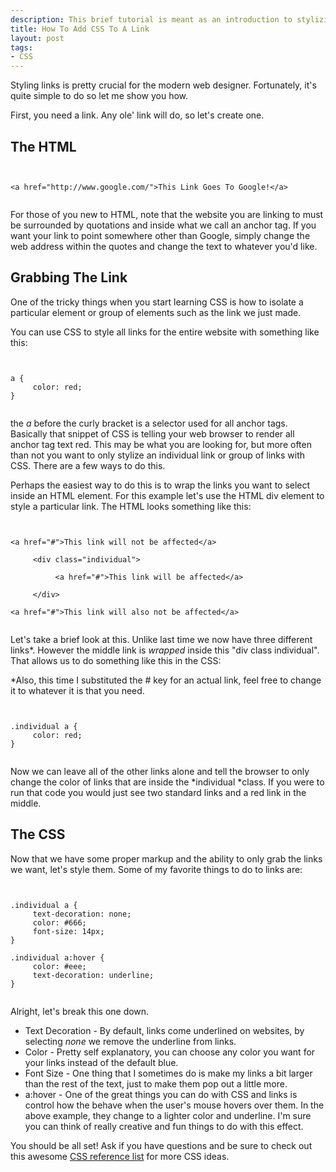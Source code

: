 ```yaml
--- 
description: This brief tutorial is meant as an introduction to stylizing HTML links using CSS. It will show you how to create and CSS a Link.
title: How To Add CSS To A Link
layout: post
tags: 
- CSS
---
```

Styling links is pretty crucial for the modern web designer. Fortunately, it's quite simple to do so let me show you how.

First, you need a link. Any ole' link will do, so let's create one.
## The HTML
<pre rel="HTML"><code lang="xhtml">

&lt;a href="http://www.google.com/">This Link Goes To Google!&lt;/a>

</code></pre>

For those of you new to HTML, note that the website you are linking to must be surrounded by quotations and inside what we call an anchor tag. If you want your link to point somewhere other than Google, simply change the web address within the quotes and change the text to whatever you'd like.
## Grabbing The Link
One of the tricky things when you start learning CSS is how to isolate a particular element or group of elements such as the link we just made.

You can use CSS to style all links for the entire website with something like this:

<pre rel="CSS"><code>

a {
     color: red;
}

</code></pre>

the *a* before the curly bracket is a selector used for all anchor tags. Basically that snippet of CSS is telling your web browser to render all anchor tag text red. This may be what you are looking for, but more often than not you want to only stylize an individual link or group of links with CSS. There are a few ways to do this.

Perhaps the easiest way to do this is to wrap the links you want to select inside an HTML element. For this example let's use the HTML div element to style a particular link. The HTML looks something like this:

<pre rel="HTML"><code lang="xhtml">

&lt;a href="#">This link will not be affected&lt;/a>

     &lt;div class="individual">

          &lt;a href="#">This link will be affected&lt;/a>

     &lt;/div><!--END .individual-->

&lt;a href="#">This link will also not be affected&lt;/a>

</code></pre>

Let's take a brief look at this. Unlike last time we now have three different links*. However the middle link is *wrapped* inside this "div class individual". That allows us to do something like this in the CSS:

*Also, this time I substituted the # key for an actual link, feel free to change it to whatever it is that you need.

<pre rel="CSS"><code>

.individual a {
     color: red;
}

</code></pre>

Now we can leave all of the other links alone and tell the browser to only change the color of links that are inside the *individual *class. If you were to run that code you would just see two standard links and a red link in the middle.
## The CSS
Now that we have some proper markup and the ability to only grab the links we want, let's style them. Some of my favorite things to do to links are:

<pre rel="CSS"><code>

.individual a {
     text-decoration: none;
     color: #666;
     font-size: 14px;
}

.individual a:hover {
     color: #eee;
     text-decoration: underline;
}

</code></pre>

Alright, let's break this one down.

+ Text Decoration - By default, links come underlined on websites, by selecting *none* we remove the underline from links.
+ Color - Pretty self explanatory, you can choose any color you want for your links instead of the default blue.
+ Font Size - One thing that I sometimes do is make my links a bit larger than the rest of the text, just to make them pop out a little more.
+ a:hover - One of the great things you can do with CSS and links is control how the behave when the user's mouse hovers over them. In the above example, they change to a lighter color and underline. I'm sure you can think of really creative and fun things to do with this effect.

You should be all set! Ask if you have questions and be sure to check out this awesome <a href="http://w3schools.com/cssref/default.asp">CSS reference list</a> for more CSS ideas.